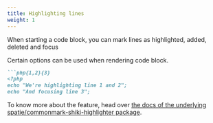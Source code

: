 ```yaml
---
title: Highlighting lines
weight: 1
---
```


When starting a code block, you can mark lines as highlighted, added, deleted and focus

Certain options can be used when rendering code block.

```md
```php{1,2}{3}
<?php
echo "We're highlighting line 1 and 2";
echo "And focusing line 3";
```

To know more about the feature, head over [the docs of the underlying spatie/commonmark-shiki-highlighter package](https://github.com/spatie/commonmark-shiki-highlighter#marking-lines-as-highlighted-added-deleted-and-focus).
